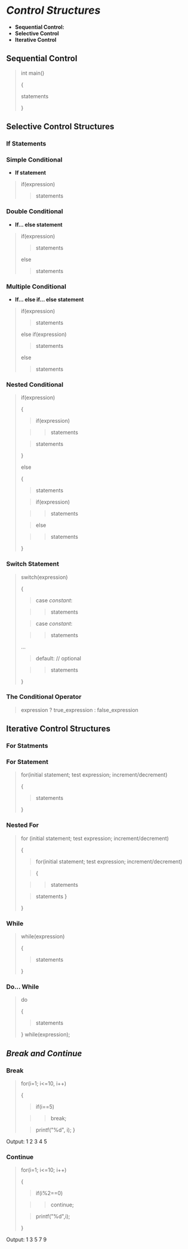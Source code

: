 # *Control Structures*
* **Sequential Control:** 
* **Selective Control**
* **Iterative Control**

## **Sequential Control**
> int main()
>
> {
>
> statements
>
> }

## **Selective Control Structures**

### **If Statements**
### Simple Conditional
* **If statement**
> if(expression)
>
>>  statements

### Double Conditional
* **If... else statement**
> if(expression)
>
>> statements
>
> else
>
>> statements

### Multiple Conditional
* **If... else if... else statement**
> if(expression)
>
>> statements
>
> else if(expression)
>
>> statements
>
> else
>
>> statements

### Nested Conditional
> if(expression)
>
> {
>
>> if(expression)
>
>>> statements
>
>> statements
>
> }
>
> else
>
> {
>
>> statements
>
>> if(expression)
>
>>> statements
>
>> else
>
>>> statements
>
> }

### **Switch Statement**
> switch(expression)
>
> {
>
>> case *constant*:
>
>>> statements
>
>> case *constant*:
>
>>> statements
>
> ... 
>
>> default:         // optional
>
>>> statements
>
> }

### **The Conditional Operator**
> expression ? true_expression : false_expression

## **Iterative Control Structures**

### **For Statments**
### For Statement
> for(initial statement; test expression; increment/decrement)
>
> {
>> statements
>
> }
>

### Nested For
> for (initial statement; test expression; increment/decrement)
>
> {
>> for(initial statement; test expression; increment/decrement)
>
>> {
>
>>> statements
>
>> statements
>> }
>
> }

### While
> while(expression)
>
> {
>
>> statements
>
> }

### Do... While
> do
>
> {
>
>> statements
>
> }
> while(expression);

## *Break and Continue*
### Break
> for(i=1; i<=10, i++)
>
> {
>> if(i==5)
>
>>> break;
>
>> printf("%d", i);
> }

Output:
1 2 3 4 5

### Continue
> for(i=1; i<=10; i++)
>
> {
>> if(i%2==0)
>
>>> continue;
>
>>printf("%d",i);
>
> }

Output: 1 3 5 7 9
